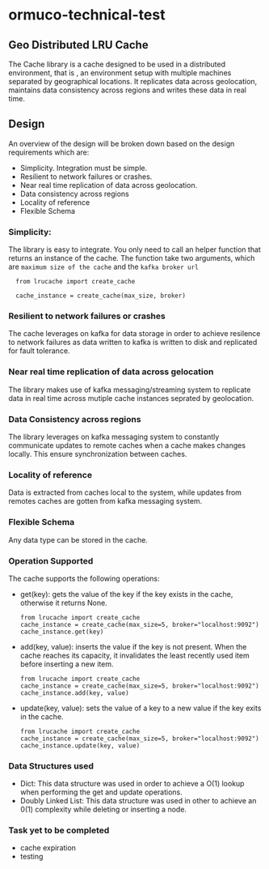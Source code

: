 # ormuco-technical-test

## Geo Distributed LRU Cache
The Cache library is a cache designed to be used in a distributed environment, that is , an environment setup with multiple machines separated by geographical locations. It replicates data across geolocation, maintains data consistency across regions and writes these data in real time.

## Design

An overview of the design will be broken down based on the design requirements which are:
- Simplicity. Integration must be simple.
- Resilient to network failures or crashes.
- Near real time replication of data across geolocation.
- Data consistency across regions
- Locality of reference
- Flexible Schema

### Simplicity:
The library is easy to integrate. You only need to call an helper function that returns an instance of the cache.  The function take two arguments, which are `maximum size of the cache` and the `kafka broker url`
```
  from lrucache import create_cache

  cache_instance = create_cache(max_size, broker)
```

### Resilient to network failures or crashes
The cache leverages on kafka for data storage in order to achieve resilence to network failures as data written to kafka is written to disk and replicated for fault tolerance.

### Near real time replication of data across gelocation
The library makes use of kafka messaging/streaming system to replicate data in real time across mutiple cache instances seprated by geolocation.

### Data Consistency across regions
The library leverages on kafka messaging system to constantly communicate updates to remote caches when a cache makes changes locally. This ensure synchronization between caches.

### Locality of reference
Data is extracted from caches local to the system, while updates from remotes caches are gotten from kafka messaging system.

### Flexible Schema
Any data type can be stored in the cache.

### Operation Supported
The cache supports the following operations:
- get(key): gets the value of the key if the key exists in the cache, otherwise it returns None.
  ```
  from lrucache import create_cache
  cache_instance = create_cache(max_size=5, broker="localhost:9092")
  cache_instance.get(key)
  ```
- add(key, value): inserts the value if the key is not present. When the cache reaches its capacity, it invalidates the least recently used item before inserting a new item.
  ```
  from lrucache import create_cache
  cache_instance = create_cache(max_size=5, broker="localhost:9092")
  cache_instance.add(key, value)
  ```
- update(key, value): sets the value of a key to a new value if the key exits in the cache.
  ```
  from lrucache import create_cache
  cache_instance = create_cache(max_size=5, broker="localhost:9092")
  cache_instance.update(key, value)
  ```

### Data Structures used
- Dict: This data structure was used in order to achieve a O(1) lookup when performing the get and update operations.
- Doubly Linked List: This data structure was used in other to achieve an  0(1) complexity while deleting or inserting a node.


### Task yet to be completed
- cache expiration
- testing